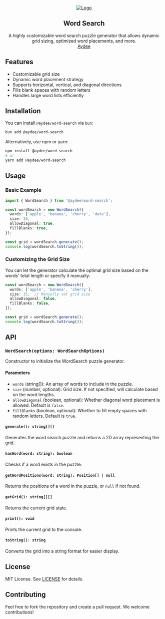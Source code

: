 <p align="center">
  <a href="https://github.com/aydee-app/word-search">
   <img src="https://github.com/user-attachments/assets/3e6c0717-da39-40d6-b1f0-c8bcde3c4126" alt="Logo">
  </a>

  <h2 align="center">Word Search</h2>

  <p align="center">
    A highly customizable word search puzzle generator that allows dynamic grid sizing, optimized word placements, and more.
    <br />
    <a href="https://aydee.app">Aydee</a>
  </p>
</p>


## Features

- Customizable grid size
- Dynamic word placement strategy
- Supports horizontal, vertical, and diagonal directions
- Fills blank spaces with random letters
- Handles large word lists efficiently

## Installation

You can install `@aydee/word-search` via `bun`:

```bash
bun add @aydee/word-search
```

Alternatively, use npm or yarn:

```bash
npm install @aydee/word-search
# or
yarn add @aydee/word-search
```

## Usage

### Basic Example

```ts
import { WordSearch } from '@aydee/word-search';

const wordSearch = new WordSearch({
  words: ['apple', 'banana', 'cherry', 'date'],
  size: 10,
  allowDiagonal: true,
  fillBlanks: true,
});

const grid = wordSearch.generate();
console.log(wordSearch.toString());
```

### Customizing the Grid Size

You can let the generator calculate the optimal grid size based on the words' total length or specify it manually:

```ts
const wordSearch = new WordSearch({
  words: ['apple', 'banana', 'cherry'],
  size: 15,  // Manually set grid size
  allowDiagonal: false,
  fillBlanks: false,
});

const grid = wordSearch.generate();
console.log(wordSearch.toString());
```

## API

### `WordSearch(options: WordSearchOptions)`

Constructor to initialize the WordSearch puzzle generator.

#### Parameters

- `words` (string[]): An array of words to include in the puzzle.
- `size` (number, optional): Grid size. If not specified, will calculate based on the word lengths.
- `allowDiagonal` (boolean, optional): Whether diagonal word placement is allowed. Default is `false`.
- `fillBlanks` (boolean, optional): Whether to fill empty spaces with random letters. Default is `true`.

#### `generate(): string[][]` 
Generates the word search puzzle and returns a 2D array representing the grid.

#### `hasWord(word: string): boolean` 
Checks if a word exists in the puzzle.

#### `getWordPositions(word: string): Position[] | null` 
Returns the positions of a word in the puzzle, or `null` if not found.

#### `getGrid(): string[][]` 
Returns the current grid state.

#### `print(): void` 
Prints the current grid to the console.

#### `toString(): string` 
Converts the grid into a string format for easier display.

## License

MIT License. See [LICENSE](LICENSE) for details.

## Contributing

Feel free to fork the repository and create a pull request. We welcome contributions!